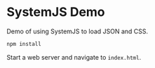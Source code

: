SystemJS Demo
=============

Demo of using SystemJS to load JSON and CSS.

```bash
npm install
```

Start a web server and navigate to `index.html`.
